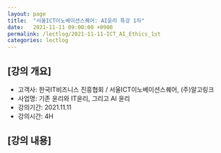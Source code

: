 ```yaml
---
layout: page
title:  "서울ICT이노베이션스퀘어: AI윤리 특강 1차"
date:   2021-11-11 09:00:00 +0900
permalink: /lectlog/2021-11-11-ICT_AI_Ethics_1st
categories: lectlog
---
```


## [강의 개요]

* 고객사: 한국IT비즈니스 진흥협회 / 서울ICT이노베이션스퀘어, (주)알고링크
* 사업명: 기존 윤리와 IT윤리, 그리고 AI 윤리
* 강의기간: 2021.11.11
* 강의시간: 4H

## [강의 내용]

